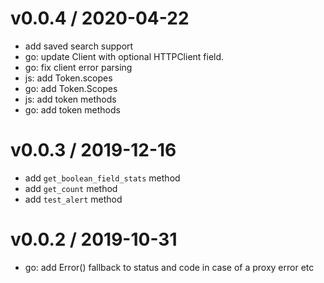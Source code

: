 
v0.0.4 / 2020-04-22
===================

  * add saved search support
  * go: update Client with optional HTTPClient field.
  * go: fix client error parsing
  * js: add Token.scopes
  * go: add Token.Scopes
  * js: add token methods
  * go: add token methods

v0.0.3 / 2019-12-16
===================

  * add `get_boolean_field_stats` method
  * add `get_count` method
  * add `test_alert` method

v0.0.2 / 2019-10-31
===================

  * go: add Error() fallback to status and code in case of a proxy error etc
